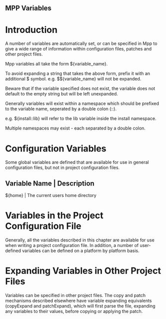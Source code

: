 ## MPP Variables ##

# Introduction #

A number of variables are automatically set, or can be specified in Mpp to give a wide 
range of information within configuration files, patches and other project files.

Mpp variables all take the form ${<it>variable_name</it>}. 

To avoid expanding a string that takes the above form, prefix it with an additional $ symbol.
e.g. $${<it>variable_name</it>} will not be expanded.

Beware that if the variable specified does not
exist, the variable does not default to the empty string but will be left unexpanded.

Generally variables will exist within a namespace which should be prefixed to the variable name,
seperated by a double colon (::). 

e.g. ${install::lib} will refer to the lib variable inside the install namespace.

Multiple namespaces may exist - each separated by a double colon.

# Configuration Variables #
 
Some global variables are defined that are available for use in general configuration
files, but not in project configuration files.

Variable Name                     | Description
------------------------------------------------------------------------------------------------------
${home}                           | The current users home directory

# Variables in the Project Configuration File #

Generally, all the variables described in this chapter are available for use when writing
a project configuration file. In addition, a number of user-defined variables can be defined
on a platform by platform basis.


# Expanding Variables in Other Project Files #

Variables can be specified in other project files. The copy and patch mechanisms described
elsewhere have variable expanding equivalents (copyExpand and patchExpand), which will first
parse the file, expanding any variables to their values, before copying or applying the patch.

